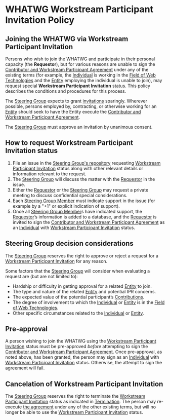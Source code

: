 # WHATWG Workstream Participant Invitation Policy

## Joining the WHATWG via Workstream Participant Invitation

Persons who wish to join the WHATWG and participate in their personal capacity 
(the <a id="requestor">**Requestor**</a>), but for various reasons are unable to sign the 
[Contributor and Workstream Participant Agreement] under any of the existing terms
(for example, the [Individual] is working in the [Field of Web Technologies] and the
[Entity] employing the individual is unable to join), may request special 
<a id="ws-invitation">**Workstream Participant Invitation**</a> status. This policy describes the conditions and
procedures for this process.

The [Steering Group] expects to grant [invitations][Workstream Participant Invitation] sparingly. 
Wherever possible, persons employed by, contracting, or otherwise working for an
[Entity] should seek to have the Entity execute the
[Contributor and Workstream Participant Agreement].

The [Steering Group] must approve an invitation by unanimous consent.

## How to request Workstream Participant Invitation status

1.	File an issue in the [Steering Group's repository](https://github.com/whatwg/sg/issues) requesting
    [Workstream Participant Invitation] status along with other relevant details or information 
    relevant to the request.
2.	The [Steering Group] will discuss the matter with the [Requestor] in the issue.
3.	Either the [Requestor] or the [Steering Group] may request a private meeting to discuss
    confidential special considerations.
4.	Each [Steering Group Member] must indicate support in the issue (for example by a "+1"
    or explicit indication of support).
5.	Once all [Steering Group Member]s have indicated support, the [Requestor]’s information
    is added to a database, and the [Requestor] is invited to sign the 
    [Contributor and Workstream Participant Agreement] as an [Individual] with 
    [Workstream Participant Invitation] status.
    
## Steering Group decision considerations

The [Steering Group] reserves the right to approve or reject a request for a 
[Workstream Participant Invitation] for any reason.

Some factors that the [Steering Group] will consider when evaluating a request 
are (but are not limited to):

* Hardship or difficulty in getting approval for a related [Entity] to join.
* The type and nature of the related [Entity] and potential IPR concerns.
*	The expected value of the potential participant’s [Contributions].
*	The degree of involvement to which the [Individual] or [Entity] is in the
  [Field of Web Technologies].
*	Other specific circumstances related to the [Individual] or [Entity].

## Pre-approval

A person wishing to join the WHATWG using the [Workstream Participant Invitation] status 
must be pre-approved *before* attempting to sign the 
[Contributor and Workstream Participant Agreement]. Once pre-approval, 
as noted above, has been granted, the person may sign as an [Individual] with
[Workstream Participant Invitation] status. Otherwise, the attempt to sign the agreement
will fail.

## Cancelation of Workstream Participant Invitation

The [Steering Group] reserves the right to terminate the [Workstream Participant Invitation]
status as indicated in [Termination]. The person may re-execute 
[the agreement][Contributor and Workstream Participant Agreement] under any of the
other existing terms, but will no longer be able to use the 
[Workstream Participant Invitation] status.

[Contributions]: ./IPR%20Policy.md#21-contribution
[Contributor and Workstream Participant Agreement]: https://participate.whatwg.org/agreement
[Entity]: https://participate.whatwg.org/agreement#entity
[Field of Web Technologies]: ./IPR%20Policy.md#210-field-of-web-technologies
[Individual]: https://participate.whatwg.org/agreement#individual
[Requestor]: ./SG%20Invitation%20Policy.md#requestor
[Steering Group]: ./SG%20Agreement.md#steering-group
[Steering Group Member]: ./SG%20Agreement.md#steering-group-member
[Termination]: https://participate.whatwg.org/agreement#termination
[Workstream Participant Invitation]: ./SG%20Invitation%20Policy.md#ws-invitation
